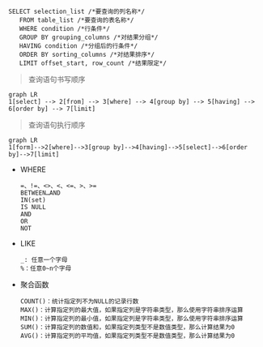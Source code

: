 ```mysql
SELECT selection_list /*要查询的列名称*/
​	FROM table_list /*要查询的表名称*/
​	WHERE condition /*行条件*/
​	GROUP BY grouping_columns /*对结果分组*/
​	HAVING condition /*分组后的行条件*/
​	ORDER BY sorting_columns /*对结果排序*/
​	LIMIT offset_start, row_count /*结果限定*/
```

>查询语句书写顺序

```mermaid
graph LR
1[select] --> 2[from] --> 3[where] --> 4[group by] --> 5[having] --> 6[order by] --> 7[limit]
```

>查询语句执行顺序

```mermaid
graph LR
1[form]-->2[where]-->3[group by]-->4[having]-->5[select]-->6[order by]-->7[limit]
```

- WHERE

  ```mysql
  =、!=、<>、<、<=、>、>=
  BETWEEN…AND
  IN(set)
  IS NULL  
  AND
  OR
  NOT
  ```

- LIKE

  ```mysql
  _: 任意一个字母
  %：任意0~n个字母
  ```

- 聚合函数

  ```
  COUNT()：统计指定列不为NULL的记录行数
  MAX()：计算指定列的最大值，如果指定列是字符串类型，那么使用字符串排序运算
  MIN()：计算指定列的最小值，如果指定列是字符串类型，那么使用字符串排序运算
  SUM()：计算指定列的数值和，如果指定列类型不是数值类型，那么计算结果为0
  AVG()：计算指定列的平均值，如果指定列类型不是数值类型，那么计算结果为0
  ```

  

